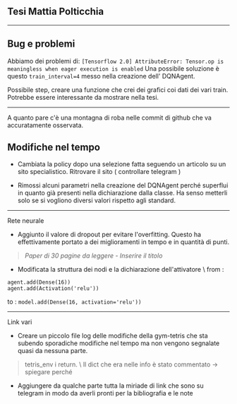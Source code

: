 **Tesi Mattia Polticchia**
---
---

Bug e problemi
---
Abbiamo dei problemi di: 
`[Tensorflow 2.0] AttributeError: Tensor.op is meaningless when eager execution is enabled`
Una possibile soluzione è questo `train_interval=4` messo nella creazione dell' DQNAgent.

Possibile step, creare una funzione che crei dei grafici coi dati dei vari train. Potrebbe essere interessante da mostrare nella tesi.

---

A quanto pare c'è una montagna di roba nelle commit di github che va accuratamente osservata.

Modifiche nel tempo
---
* Cambiata la policy dopo una selezione fatta seguendo un articolo su un sito 
specialistico. Ritrovare il sito ( controllare telegram )

* Rimossi alcuni parametri nella creazione del DQNAgent perché superflui in quanto già presenti nella dichiarazione dalla classe. Ha senso metterli solo  se si vogliono diversi valori rispetto agli standard.

---
Rete neurale
* Aggiunto il valore di dropout per evitare l'overfitting. Questo ha effettivamente portato a dei miglioramenti in tempo e in quantità di punti.
>_Paper di 30 pagine da leggere - Inserire il titolo_
* Modificata la struttura dei nodi e la dichiarazione dell'attivatore \\
from :
```
agent.add(Dense(16))
agent.add(Activation('relu'))
```
to : 
 `model.add(Dense(16, activation='relu'))`


---
Link vari
* Creare un piccolo file log delle modifiche della gym-tetris che sta subendo sporadiche modifiche nel tempo ma non vengono segnalate quasi da nessuna parte.

>tetris_env i return. \ Il dict che era nelle info è stato commentato -> spiegare perché

* Aggiungere da qualche parte tutta la miriade di link che sono su telegram in modo da averli pronti per la bibliografia e le note
